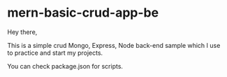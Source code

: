 # mern-basic-crud-app-be

Hey there,

This is a simple crud Mongo, Express, Node back-end sample which I use to practice and start my projects.

You can check package.json for scripts.
